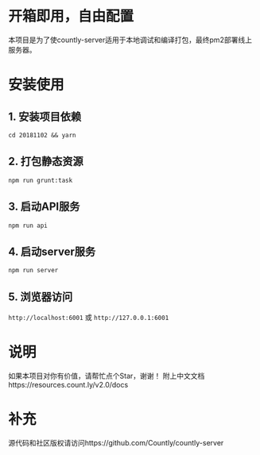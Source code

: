 # 开箱即用，自由配置
本项目是为了使countly-server适用于本地调试和编译打包，最终pm2部署线上服务器。

# 安装使用
## 1. 安装项目依赖
` cd 20181102 && yarn `
## 2. 打包静态资源
` npm run grunt:task `
## 3. 启动API服务
` npm run api `
## 4. 启动server服务
` npm run server `
## 5. 浏览器访问
` http://localhost:6001 `
或
` http://127.0.0.1:6001 `

# 说明
如果本项目对你有价值，请帮忙点个Star，谢谢！
附上中文文档https://resources.count.ly/v2.0/docs

# 补充
源代码和社区版权请访问https://github.com/Countly/countly-server
